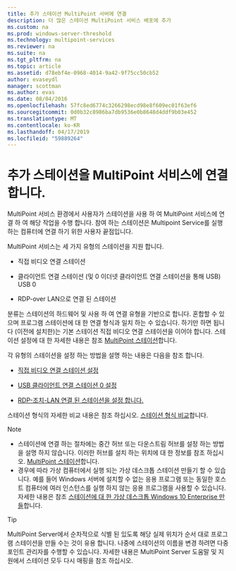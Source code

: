 ```yaml
---
title: 추가 스테이션 MultiPoint 서버에 연결
description: 더 많은 스테이션 MultiPoint 서비스 배포에 추가
ms.custom: na
ms.prod: windows-server-threshold
ms.technology: multipoint-services
ms.reviewer: na
ms.suite: na
ms.tgt_pltfrm: na
ms.topic: article
ms.assetid: d78ebf4e-0968-4014-9a42-9f75cc50cb52
author: evaseydl
manager: scottman
ms.author: evas
ms.date: 08/04/2016
ms.openlocfilehash: 57fc8ed6774c3266298ecd98e8f609ec01f63ef6
ms.sourcegitcommit: 0d0b32c8986ba7db9536e0b8648d4ddf9b03e452
ms.translationtype: MT
ms.contentlocale: ko-KR
ms.lasthandoff: 04/17/2019
ms.locfileid: "59889264"
---
```

# <a name="attach-additional-stations-to-multipoint-services"></a>추가 스테이션을 MultiPoint 서비스에 연결 합니다.
MultiPoint 서비스 환경에서 사용자가 스테이션을 사용 하 여 MultiPoint 서비스에 연결 하 여 해당 작업을 수행 합니다. 참여 하는 스테이션은 Multipoint Service를 실행 하는 컴퓨터에 연결 하기 위한 사용자 끝점입니다.  
  
MultiPoint 서비스는 세 가지 유형의 스테이션을 지원 합니다.  
  
-   직접 비디오 연결 스테이션  
  
-   클라이언트 연결 스테이션 (및 0 이더넷 클라이언트 연결 스테이션을 통해 USB) USB 0  
  
-   RDP-over LAN으로 연결 된 스테이션  
  
분류는 스테이션의 하드웨어 및 사용 하 여 연결 유형을 기반으로 합니다. 혼합할 수 있으며 프로그램 스테이션에 대 한 연결 형식과 일치 하는 수 있습니다. 하기만 하면 됩니다 (이전에 설치한)는 기본 스테이션 직접 비디오 연결 스테이션을 이어야 합니다. 스테이션 설정에 대 한 자세한 내용은 참조 [MultiPoint 스테이션](MultiPoint-services-Stations.md)합니다.  
  
각 유형의 스테이션을 설정 하는 방법을 설명 하는 내용은 다음을 참조 합니다.  
  
-   [직접 비디오 연결 스테이션 설정](Set-up-a-direct-video-connected-station-in-MultiPoint-services.md)  
  
-   [USB 클라이언트 연결 스테이션 0 설정](Set-up-a-USB-zero-client-connected-station-in-MultiPoint-services.md)  
  
-   [RDP-조치-LAN 연결 된 스테이션을 설정 합니다.](Set-up-an-RDP-over-LAN-connected-station-in-MultiPoint-services.md)  
  
스테이션 형식의 자세한 비교 내용은 참조 하십시오. [스테이션 형식 비교](multipoint-services-stations.md#BKMK_StationTypeComparison)합니다.  
  
> [!NOTE]  
> -   스테이션에 연결 하는 절차에는 중간 허브 또는 다운스트림 허브를 설정 하는 방법을 설명 하지 않습니다. 이러한 허브를 설치 하는 위치에 대 한 정보를 참조 하십시오. [MultiPoint 스테이션](MultiPoint-services-Stations.md)합니다.  
> -   경우에 따라 가상 컴퓨터에서 실행 되는 가상 데스크톱 스테이션 만들기 할 수 있습니다. 예를 들어 Windows 서버에 설치할 수 없는 응용 프로그램 또는 동일한 호스트 컴퓨터에 여러 인스턴스를 실행 하지 않는 응용 프로그램을 사용할 수 있습니다. 자세한 내용은 참조 [스테이션에 대 한 가상 데스크톱 Windows 10 Enterprise 만들](Create-Windows-10-Enterprise-virtual-desktops-for-stations.md)합니다.  
  
> [!TIP]  
> MultiPoint Server에서 순차적으로 식별 된 있도록 해당 실제 위치가 순서 대로 프로그램 스테이션을 만들 수는 것이 유용 합니다. 나중에 스테이션의 이름을 변경 하려면 다중 포인트 관리자를 수행할 수 있습니다. 자세한 내용은 MultiPoint Server 도움말 및 지원에서 스테이션 모두 다시 매핑을 참조 하십시오.